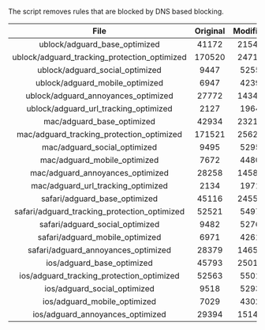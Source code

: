 The script removes rules that are blocked by DNS based blocking.


| File | Original | Modified |
|:----:|:-----:|:-----:|
| ublock/adguard_base_optimized | 41172 | 21545 |
| ublock/adguard_tracking_protection_optimized | 170520 | 24713 |
| ublock/adguard_social_optimized | 9447 | 5255 |
| ublock/adguard_mobile_optimized | 6947 | 4239 |
| ublock/adguard_annoyances_optimized | 27772 | 14346 |
| ublock/adguard_url_tracking_optimized | 2127 | 1964 |
| mac/adguard_base_optimized | 42934 | 23219 |
| mac/adguard_tracking_protection_optimized | 171521 | 25625 |
| mac/adguard_social_optimized | 9495 | 5295 |
| mac/adguard_mobile_optimized | 7672 | 4480 |
| mac/adguard_annoyances_optimized | 28258 | 14586 |
| mac/adguard_url_tracking_optimized | 2134 | 1971 |
| safari/adguard_base_optimized | 45116 | 24559 |
| safari/adguard_tracking_protection_optimized | 52521 | 5497 |
| safari/adguard_social_optimized | 9482 | 5276 |
| safari/adguard_mobile_optimized | 6971 | 4261 |
| safari/adguard_annoyances_optimized | 28379 | 14657 |
| ios/adguard_base_optimized | 45793 | 25016 |
| ios/adguard_tracking_protection_optimized | 52563 | 5501 |
| ios/adguard_social_optimized | 9518 | 5293 |
| ios/adguard_mobile_optimized | 7029 | 4302 |
| ios/adguard_annoyances_optimized | 29394 | 15140 |